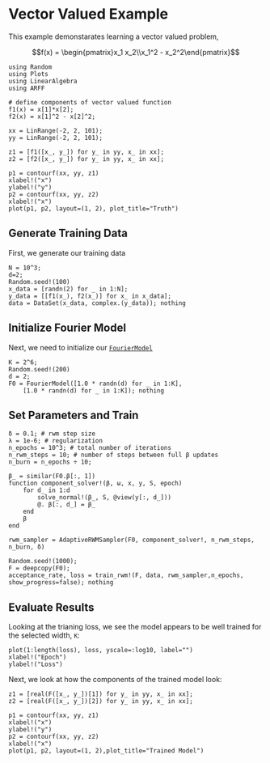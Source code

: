 # Vector Valued Example

This example demonstarates learning a vector valued problem,
```math
f(x) = \begin{pmatrix}x_1 x_2\\x_1^2 - x_2^2\end{pmatrix}
```
```@setup ex3
using Random
using Plots
using LinearAlgebra
using ARFF
```
```@example ex3
# define components of vector valued function
f1(x) = x[1]*x[2];
f2(x) = x[1]^2 - x[2]^2;

xx = LinRange(-2, 2, 101);
yy = LinRange(-2, 2, 101);

z1 = [f1([x_, y_]) for y_ in yy, x_ in xx];
z2 = [f2([x_, y_]) for y_ in yy, x_ in xx];

p1 = contourf(xx, yy, z1)
xlabel!("x")
ylabel!("y")
p2 = contourf(xx, yy, z2)
xlabel!("x")
plot(p1, p2, layout=(1, 2), plot_title="Truth")
```
## Generate Training Data
First, we generate our training data
```@example ex3
N = 10^3;
d=2;
Random.seed!(100)
x_data = [randn(2) for _ in 1:N];
y_data = [[f1(x_), f2(x_)] for x_ in x_data];
data = DataSet(x_data, complex.(y_data)); nothing
```
## Initialize Fourier Model
Next, we need to initialize our [`FourierModel`](@ref)
```@example ex3
K = 2^6;
Random.seed!(200)
d = 2;
F0 = FourierModel([1.0 * randn(d) for _ in 1:K], 
    [1.0 * randn(d) for _ in 1:K]); nothing
```
## Set Parameters and Train
```@example ex3
δ = 0.1; # rwm step size
λ = 1e-6; # regularization
n_epochs = 10^3; # total number of iterations
n_rwm_steps = 10; # number of steps between full β updates
n_burn = n_epochs ÷ 10;

β_ = similar(F0.β[:, 1])
function component_solver!(β, ω, x, y, S, epoch)
    for d_ in 1:d
        solve_normal!(β_, S, @view(y[:, d_]))
        @. β[:, d_] = β_
    end
    β
end

rwm_sampler = AdaptiveRWMSampler(F0, component_solver!, n_rwm_steps, n_burn, δ)

Random.seed!(1000);
F = deepcopy(F0);
acceptance_rate, loss = train_rwm!(F, data, rwm_sampler,n_epochs, show_progress=false); nothing
```
## Evaluate Results
Looking at the trianing loss, we see the model appears to be well trained for the selected width, ``K``:
```@example ex3
plot(1:length(loss), loss, yscale=:log10, label="")
xlabel!("Epoch")
ylabel!("Loss")
```
Next, we look at how the components of the trained model look:
```@example ex3
z1 = [real(F([x_, y_])[1]) for y_ in yy, x_ in xx];
z2 = [real(F([x_, y_])[2]) for y_ in yy, x_ in xx];

p1 = contourf(xx, yy, z1)
xlabel!("x")
ylabel!("y")
p2 = contourf(xx, yy, z2)
xlabel!("x")
plot(p1, p2, layout=(1, 2),plot_title="Trained Model")
```